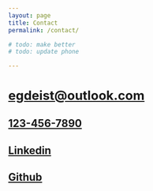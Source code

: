 ```yaml
---
layout: page
title: Contact
permalink: /contact/

# todo: make better
# todo: update phone

---
```

<link rel="stylesheet" href="https://cdnjs.cloudflare.com/ajax/libs/font-awesome/4.7.0/css/font-awesome.min.css">
<link rel="stylesheet" href="https://cdn.jsdelivr.net/gh/devicons/devicon@v2.15.1/devicon.min.css">

<div class="tile is-ancestor">
  <div class="tile is-parent is-3">
    <a href="mailto:egdeist@outlook.com" class="tile is-child box">
        <i class="fa fa-envelope" style="font-size:10.5rem"></i>
        <h2 style="font-size:1.6rem">egdeist@outlook.com</h2>
    </a>
  </div>
  <div class="tile is-parent is-3">
    <a href="tel:123-456-7890" class="tile is-child box">
        <i class="fa fa-phone" style="font-size:10.5rem"></i>
        <h2>123-456-7890</h2>  
    </a>
  </div>
  <div class="tile is-parent is-3">
    <a href="https://www.linkedin.com/in/evan-deist-673b07192/" class="tile is-child box">
        <i class="devicon-linkedin-plain" style="font-size:10.5rem"></i>
        <h2>Linkedin</h2>
    </a>
  </div>
  <div class="tile is-parent is-3">
    <a href="https://github.com/evndeist" class="tile is-child box">
        <i class="devicon-github-original" style="font-size:10.5rem"></i>
        <h2>Github</h2>
    </a>
  </div>
</div>